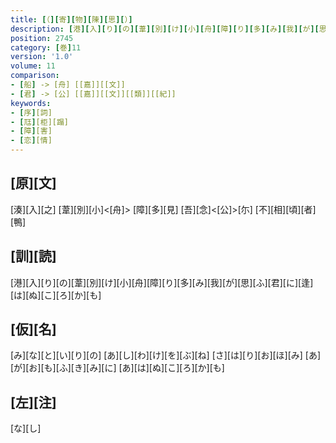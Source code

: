 ```yaml
---
title: [（][寄][物][陳][思][）]
description: [港][入][り][の][葦][別][け][小][舟][障][り][多][み][我][が][思][ふ][君][に][逢][は][ぬ][こ][ろ][か][も]
position: 2745
category: [巻]11
version: '1.0'
volume: 11
comparison:
- [船] -> [舟] [[嘉]][[文]]
- [君] -> [公] [[嘉]][[文]][[類]][[紀]]
keywords:
- [序][詞]
- [尫][柜][蹋]
- [障][害]
- [恋][情]
---
```


## [原][文]

[湊][入][之] [葦][別][小]<[舟]> [障][多][見] [吾][念]<[公]>[尓] [不][相][頃][者][鴨]

## [訓][読]

[港][入][り][の][葦][別][け][小][舟][障][り][多][み][我][が][思][ふ][君][に][逢][は][ぬ][こ][ろ][か][も]

## [仮][名]

[み][な][と][い][り][の] [あ][し][わ][け][を][ぶ][ね] [さ][は][り][お][ほ][み] [あ][が][お][も][ふ][き][み][に] [あ][は][ぬ][こ][ろ][か][も]

## [左][注]

[な][し]
